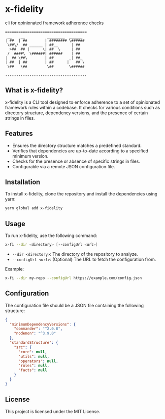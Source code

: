 # x-fidelity

cli for opinionated framework adherence checks

```
=====================================
 __    __          ________  ______ 
| ##  | ##        | ######## \######
 \##\/  ## ______ | ##__      | ##  
  >##  ## |      \| ##  \     | ##  
 /  ####\  \######| ######    | ##  
|  ## \##\        | ##       _| ##_ 
| ##  | ##        | ##      |   ## \
 \##   \##         \##       \######
                               
-------------------------------------
```

## What is x-fidelity?

x-fidelity is a CLI tool designed to enforce adherence to a set of opinionated framework rules within a codebase. It checks for various conditions such as directory structure, dependency versions, and the presence of certain strings in files.

## Features

- Ensures the directory structure matches a predefined standard.
- Verifies that dependencies are up-to-date according to a specified minimum version.
- Checks for the presence or absence of specific strings in files.
- Configurable via a remote JSON configuration file.

## Installation

To install x-fidelity, clone the repository and install the dependencies using yarn:

```sh
yarn global add x-fidelity
```

## Usage

To run x-fidelity, use the following command:

```sh
x-fi --dir <directory> [--configUrl <url>]
```

- `--dir <directory>`: The directory of the repository to analyze.
- `--configUrl <url>`: (Optional) The URL to fetch the configuration from.

Example:

```sh
x-fi --dir my-repo --configUrl https://example.com/config.json
```

## Configuration

The configuration file should be a JSON file containing the following structure:

```json
{
  "minimumDependencyVersions": {
    "commander": "^2.0.0",
    "nodemon": "^3.9.0"
  },
  "standardStructure": {
    "src": {
      "core": null,
      "utils": null,
      "operators": null,
      "rules": null,
      "facts": null
    }
  }
}
```

## License

This project is licensed under the MIT License.
